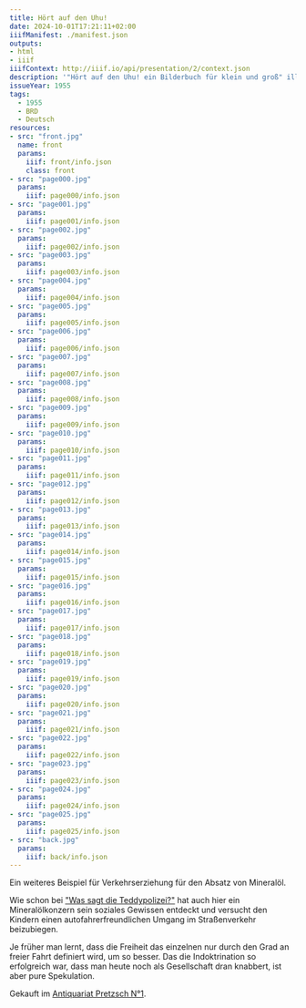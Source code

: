 ```yaml
---
title: Hört auf den Uhu!
date: 2024-10-01T17:21:11+02:00
iiifManifest: ./manifest.json
outputs:
- html
- iiif
iiifContext: http://iiif.io/api/presentation/2/context.json
description: '"Hört auf den Uhu! ein Bilderbuch für klein und groß" illustriert von Fritz Schröder, erschienen ca. 1955 bei Die Landwerbung, Hamburg. <a class="worldcat" href="http://www.worldcat.org/oclc/931603776">&nbsp;</a>'
issueYear: 1955
tags:
  - 1955
  - BRD
  - Deutsch
resources:
- src: "front.jpg"
  name: front
  params:
    iiif: front/info.json
    class: front
- src: "page000.jpg"
  params:
    iiif: page000/info.json
- src: "page001.jpg"
  params:
    iiif: page001/info.json
- src: "page002.jpg"
  params:
    iiif: page002/info.json
- src: "page003.jpg"
  params:
    iiif: page003/info.json
- src: "page004.jpg"
  params:
    iiif: page004/info.json
- src: "page005.jpg"
  params:
    iiif: page005/info.json
- src: "page006.jpg"
  params:
    iiif: page006/info.json
- src: "page007.jpg"
  params:
    iiif: page007/info.json
- src: "page008.jpg"
  params:
    iiif: page008/info.json
- src: "page009.jpg"
  params:
    iiif: page009/info.json
- src: "page010.jpg"
  params:
    iiif: page010/info.json
- src: "page011.jpg"
  params:
    iiif: page011/info.json
- src: "page012.jpg"
  params:
    iiif: page012/info.json
- src: "page013.jpg"
  params:
    iiif: page013/info.json
- src: "page014.jpg"
  params:
    iiif: page014/info.json
- src: "page015.jpg"
  params:
    iiif: page015/info.json
- src: "page016.jpg"
  params:
    iiif: page016/info.json
- src: "page017.jpg"
  params:
    iiif: page017/info.json
- src: "page018.jpg"
  params:
    iiif: page018/info.json
- src: "page019.jpg"
  params:
    iiif: page019/info.json
- src: "page020.jpg"
  params:
    iiif: page020/info.json
- src: "page021.jpg"
  params:
    iiif: page021/info.json
- src: "page022.jpg"
  params:
    iiif: page022/info.json
- src: "page023.jpg"
  params:
    iiif: page023/info.json
- src: "page024.jpg"
  params:
    iiif: page024/info.json
- src: "page025.jpg"
  params:
    iiif: page025/info.json
- src: "back.jpg"
  params:
    iiif: back/info.json
---
```


Ein weiteres Beispiel für Verkehrserziehung für den Absatz von Mineralöl.
<!--more-->

Wie schon bei ["Was sagt die Teddypolizei?"](/post/was-sagt-die-teddypolizei/) hat auch hier ein Mineralölkonzern sein soziales Gewissen entdeckt und versucht den Kindern einen autofahrerfreundlichen Umgang im Straßenverkehr beizubiegen.

Je früher man lernt, dass die Freiheit das einzelnen nur durch den Grad an freier Fahrt definiert wird, um so besser. Das die Indoktrination so erfolgreich war, dass man heute noch als Gesellschaft dran knabbert, ist aber pure Spekulation.

<div class="source">Gekauft im <a href="https://antiquariat-pretzsch.de/">Antiquariat Pretzsch N°1</a>.</div>
